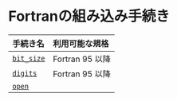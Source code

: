 # Fortranの組み込み手続き #

|手続き名|利用可能な規格|
|:-|:-|
|[`bit_size`](ReadMe/bit_size.md)|Fortran 95 以降|
|[`digits`](ReadMe/digits.md)|Fortran 95 以降|
|[`open`](ReadMe/open.md)|
